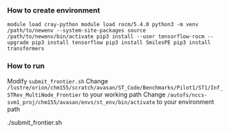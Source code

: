 ### How to create environment
``module load cray-python
module load rocm/5.4.0
python3 -m venv /path/to/newenv --system-site-packages
source /path/to/newenv/bin/activate
pip3 install --user tensorflow-rocm --upgrade
pip3 install tensorflow
pip3 install SmilesPE
pip3 install transformers
``
### How to run
Modify ``submit_frontier.sh``
    Change ``/lustre/orion/chm155/scratch/avasan/ST_Code/Benchmarks/Pilot1/ST1/Inf_STRev_MultiNode_Frontier`` to your working path
    Change ``/autofs/nccs-svm1_proj/chm155/avasan/envs/st_env/bin/activate`` to your environment path

./submit_frontier.sh

